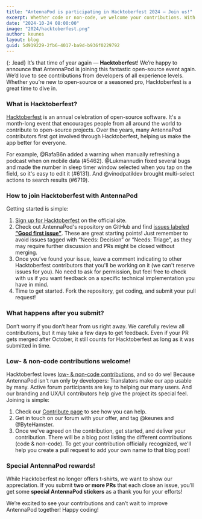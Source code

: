 ```yaml
---
title: "AntennaPod is participating in Hacktoberfest 2024 – Join us!"
excerpt: Whether code or non-code, we welcome your contributions. With stickers for top contributors!
date: "2024-10-24 08:00:00"
image: "2024/hacktoberfest.png"
author: keunes
layout: blog
guid: 5d919229-2fb6-4017-ba9d-b936f0229792
---
```


{: .lead}
It’s that time of year again — **Hacktoberfest**! We’re happy to announce that AntennaPod is joining this fantastic open-source event again. We’d love to see contributions from developers of all experience levels. Whether you’re new to open-source or a seasoned pro, Hacktoberfest is a great time to dive in.

### What is Hacktoberfest?

[Hacktoberfest](https://hacktoberfest.com/) is an annual celebration of open-source software. It's a month-long event that encourages people from all around the world to contribute to open-source projects. Over the years, many AntennaPod contributors first got involved through Hacktoberfest, helping us make the app better for everyone.

For example, @RafaB6n added a warning when manually refreshing a podcast when on mobile data (#5462). @Lukmannudin fixed several bugs and made the number in sleep timer window selected when you tap on the field, so it's easy to edit it (#6131). And @vinodpatildev brought multi-select actions to search results (#6719).

### How to join Hacktoberfest with AntennaPod

Getting started is simple:

1. [Sign up for Hacktoberfest](https://hacktoberfest.com/auth/) on the official site.
2. Check out AntennaPod's repository on GitHub and find [issues labeled **“Good first issue”**](https://github.com/AntennaPod/AntennaPod/issues?q=is%3Aopen+is%3Aissue+label%3A%22Good+first+issue%22). These are great starting points!
Just remember to avoid issues tagged with “Needs: Decision” or “Needs: Triage”, as they may require further discussion and PRs might be closed without merging.
3. Once you’ve found your issue, leave a comment indicating to other Hacktoberfest contributors that you'll be working on it (we can't reserve issues for you). No need to ask for permission, but feel free to check with us if you want feedback on a specific technical implementation you have in mind.
4. Time to get started. Fork the repository, get coding, and submit your pull request!

### What happens after you submit?

Don’t worry if you don’t hear from us right away. We carefully review all contributions, but it may take a few days to get feedback. Even if your PR gets merged after October, it still counts for Hacktoberfest as long as it was submitted in time.

### Low- & non-code contributions welcome!

Hacktoberfest loves [low- & non-code contributions](https://hacktoberfest.com/participation/#low-or-non-code), and so do we! Because AntennaPod isn't  run only by developers: Translators make our app usable by many. Active forum participants are key to helping our many users. And our branding and UX/UI contributors help give the project its special feel. Joining is simple:

1. Check our [Contribute page](https://antennapod.org/contribute/) to see how you can help.
2. Get in touch on our forum with your offer, and tag @keunes and @ByteHamster.
3. Once we've agreed on the contribution, get started, and deliver your contribution. There will be a blog post listing the different contributions (code & non-code). To get your contribution officially recognized, we'll help you create a pull request to add your own name to that blog post!

### Special AntennaPod rewards!

While Hacktoberfest no longer offers t-shirts, we want to show our appreciation. If you submit **two or more PRs** that each close an issue, you’ll get some **special AntennaPod stickers** as a thank you for your efforts!

We’re excited to see your contributions and can’t wait to improve AntennaPod together! Happy coding!
